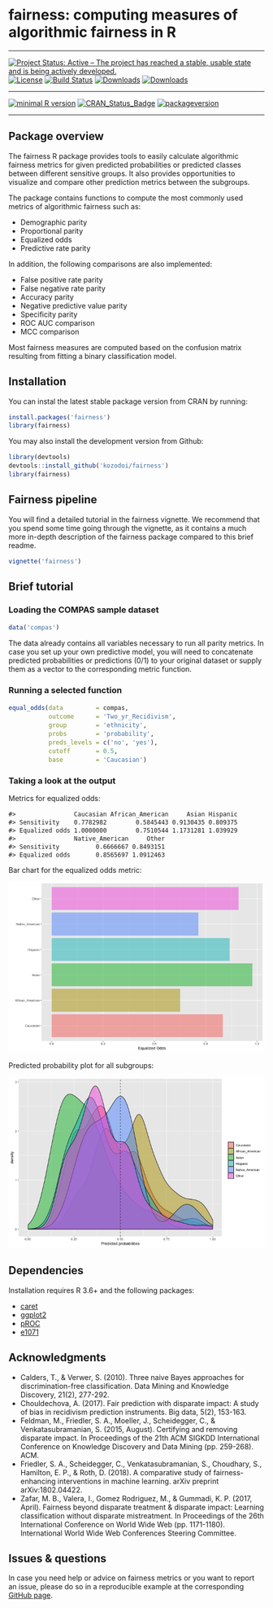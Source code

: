 # fairness: computing measures of algorithmic fairness in R

---

[![Project Status: Active – The project has reached a stable, usable state and is being actively developed.](https://www.repostatus.org/badges/latest/active.svg)](https://www.repostatus.org/#active)
[![License](https://img.shields.io/github/license/mashape/apistatus.svg)](http://choosealicense.com/licenses/mit/)
[![Build Status](https://travis-ci.org/kozodoi/Fairness.svg?branch=master)](https://travis-ci.com/kozodoi/Fairness)
[![Downloads](https://cranlogs.r-pkg.org/badges/fairness)](https://cran.rstudio.com/web/packages/fairness/index.html)
[![Downloads](https://cranlogs.r-pkg.org/badges/grand-total/fairness?color=red)](https://cran.rstudio.com/web/packages/fairness/index.html)

---

[![minimal R version](https://img.shields.io/badge/R%3E%3D-3.6.0-6666ff.svg)](https://cran.r-project.org/)
[![CRAN_Status_Badge](https://www.r-pkg.org/badges/version/fairness)](https://www.r-pkg.org/badges/version/fairness)
[![packageversion](https://img.shields.io/badge/Package%20version-1.1.0-orange.svg?style=flat-square)](commits/master)

---

## Package overview

The fairness R package provides tools to easily calculate algorithmic fairness metrics for given predicted probabilities or predicted classes between different sensitive groups. It also provides opportunities to visualize and compare other prediction metrics between the subgroups. 

The package contains functions to compute the most commonly used metrics of algorithmic fairness such as:   

- Demographic parity
- Proportional parity
- Equalized odds
- Predictive rate parity

In addition, the following comparisons are also implemented:    

- False positive rate parity
- False negative rate parity
- Accuracy parity
- Negative predictive value parity
- Specificity parity
- ROC AUC comparison
- MCC comparison

Most fairness measures are computed based on the confusion matrix resulting from fitting a binary classification model.


## Installation

You can instal the latest stable package version from CRAN by running:

```r
install.packages('fairness')
library(fairness)
```

You may also install the development version from Github:

```r
library(devtools)
devtools::install_github('kozodoi/fairness')
library(fairness)
```

## Fairness pipeline

You will find a detailed tutorial in the fairness vignette. We recommend that you spend some time going through the vignette, as it contains a much more in-depth description of the fairness package compared to this brief readme.

```r
vignette('fairness')
```

## Brief tutorial

### Loading the COMPAS sample dataset

```r
data('compas')
```

The data already contains all variables necessary to run all parity metrics. In case you set up your own predictive model, you will need to concatenate predicted probabilities or predictions (0/1) to your original dataset or supply them as a vector to the corresponding metric function.

### Running a selected function

```r
equal_odds(data         = compas, 
           outcome      = 'Two_yr_Recidivism',
           group        = 'ethnicity',
           probs        = 'probability', 
           preds_levels = c('no', 'yes'), 
           cutoff       = 0.5, 
           base         = 'Caucasian')
```

### Taking a look at the output

Metrics for equalized odds:     

```
#>                Caucasian African_American     Asian Hispanic
#> Sensitivity    0.7782982        0.5845443 0.9130435 0.809375
#> Equalized odds 1.0000000        0.7510544 1.1731281 1.039929
#>                Native_American     Other
#> Sensitivity          0.6666667 0.8493151
#> Equalized odds       0.8565697 1.0912463
```

Bar chart for the equalized odds metric:    

![Bar plot](man/figures/Plot_bar.png)


Predicted probability plot for all subgroups:    

![Bar plot](man/figures/Plot_prob.png)


## Dependencies

Installation requires R 3.6+ and the following packages:
- [caret](https://cran.r-project.org/package=caret)
- [ggplot2](https://cran.r-project.org/package=ggplot2)
- [pROC](https://cran.r-project.org/package=pROC)
- [e1071](https://cran.r-project.org/package=e1071g)


## Acknowledgments
- Calders, T., & Verwer, S. (2010). Three naive Bayes approaches for discrimination-free classification. Data Mining and Knowledge Discovery, 21(2), 277-292.
- Chouldechova, A. (2017). Fair prediction with disparate impact: A study of bias in recidivism prediction instruments. Big data, 5(2), 153-163.
- Feldman, M., Friedler, S. A., Moeller, J., Scheidegger, C., & Venkatasubramanian, S. (2015, August). Certifying and removing disparate impact. In Proceedings of the 21th ACM SIGKDD International Conference on Knowledge Discovery and Data Mining (pp. 259-268). ACM.
- Friedler, S. A., Scheidegger, C., Venkatasubramanian, S., Choudhary, S., Hamilton, E. P., & Roth, D. (2018). A comparative study of fairness-enhancing interventions in machine learning. arXiv preprint arXiv:1802.04422.
- Zafar, M. B., Valera, I., Gomez Rodriguez, M., & Gummadi, K. P. (2017, April). Fairness beyond disparate treatment & disparate impact: Learning classification without disparate mistreatment. In Proceedings of the 26th International Conference on World Wide Web (pp. 1171-1180). International World Wide Web Conferences Steering Committee.


## Issues & questions

In case you need help or advice on fairness metrics or you want to report an issue, please do so in a reproducible example at the corresponding [GitHub page](https://github.com/kozodoi/fairness/issues).
